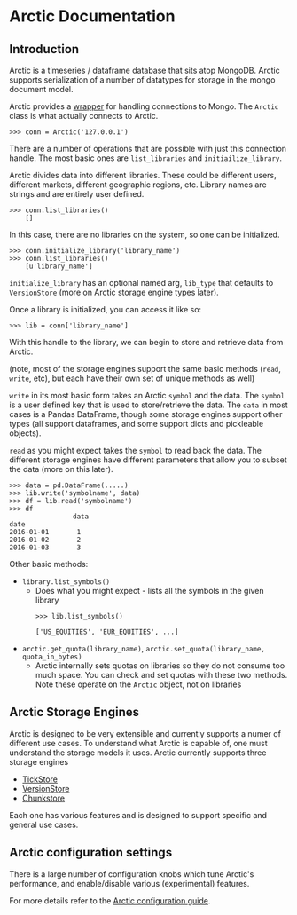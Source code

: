 # Arctic Documentation

## Introduction

Arctic is a timeseries / dataframe database that sits atop MongoDB. Arctic supports serialization of a number of datatypes for storage in the mongo document model.

Arctic provides a [wrapper](../arctic/arctic.py) for handling connections to Mongo. The `Arctic` class is what actually connects to Arctic.

```
>>> conn = Arctic('127.0.0.1')
```

There are a number of operations that are possible with just this connection handle. The most basic ones are `list_libraries` and `initiailize_library`.

Arctic divides data into different libraries. These could be different users, different markets, different geographic regions, etc. Library names are strings and are entirely user defined.

```
>>> conn.list_libraries()
    []
```

In this case, there are no libraries on the system, so one can be initialized.

```
>>> conn.initialize_library('library_name')
>>> conn.list_libraries()
    [u'library_name']
```

`initialize_library` has an optional named arg, `lib_type` that defaults to `VersionStore` (more on Arctic storage engine types later).

Once a library is initialized, you can access it like so:

```
>>> lib = conn['library_name']
```

With this handle to the library, we can begin to store and retrieve data from Arctic.

(note, most of the storage engines support the same basic methods (`read`, `write`, etc), but each have their own set of unique methods as well)

`write` in its most basic form takes an Arctic `symbol` and the data. The `symbol` is a user defined key that is used to store/retrieve the data. The `data` in most cases is a Pandas DataFrame, though some storage engines support other types (all support dataframes, and some support dicts and pickleable objects).

`read` as you might expect takes the `symbol` to read back the data. The different storage engines have different parameters that allow you to subset the data (more on this later).

```
>>> data = pd.DataFrame(.....)
>>> lib.write('symbolname', data)
>>> df = lib.read('symbolname')
>>> df
                data
date
2016-01-01       1
2016-01-02       2
2016-01-03       3
```


Other basic methods:

* `library.list_symbols()`
    - Does what you might expect - lists all the symbols in the given library
      ```
      >>> lib.list_symbols()

      ['US_EQUITIES', 'EUR_EQUITIES', ...]
      ```
* `arctic.get_quota(library_name)`, `arctic.set_quota(library_name, quota_in_bytes)`
   - Arctic internally sets quotas on libraries so they do not consume too much space.    You can check and set quotas with these two methods. Note these operate on the       `Arctic` object, not on libraries



## Arctic Storage Engines

Arctic is designed to be very extensible and currently supports a numer of different use cases. To understand what Arctic is capable of, one must understand the storage models it uses. Arctic currently supports three storage engines

* [TickStore](tickstore.md)
* [VersionStore](versionstore.md)
* [Chunkstore](chunkstore.md)

Each one has various features and is designed to support specific and general use cases.



## Arctic configuration settings

There is a large number of configuration knobs which tune Arctic's performance, and enable/disable various (experimental) features.

For more details refer to the [Arctic configuration guide](configuration.md).
